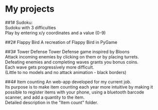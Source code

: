 # My projects

##1# Sudoku:  
Sudoku with 3 difficulties  
Play by entering x/y coordinates and a value (0-9)

##2# Flappy Bird
A recreation of Flappy Bird in PyGame

##3# Tower Defense
Tower Defense game inspired by Bloons  
Attack incoming enemies by clicking on them or by placing turrets.  
Defeating enemies and completing waves grants you bonus coins.  
Each wave gets progressively more difficult.  
(Little to no models and no attack animation - black borders)  

##4# Item counting
An web-app developed for my current job.  
Its purpose is to make item counting each year more intuitive by
making it possible to register items with your phone, using a bluetooth barcode scanner, 
and add a quantity to the item.  
Detailed description in the "Item count" folder.

